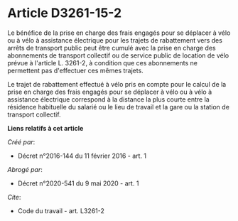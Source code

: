 # Article D3261-15-2

Le bénéfice de la prise en charge des frais engagés pour se déplacer à vélo ou à vélo à assistance électrique pour les
trajets de rabattement vers des arrêts de transport public peut être cumulé avec la prise en charge des abonnements de
transport collectif ou de service public de location de vélo prévue à l'article L. 3261-2, à condition que ces abonnements ne
permettent pas d'effectuer ces mêmes trajets. 

Le trajet de rabattement effectué à vélo pris en compte pour le calcul de la prise en charge des frais engagés pour se
déplacer à vélo ou à vélo à assistance électrique correspond à la distance la plus courte entre la résidence habituelle du
salarié ou le lieu de travail et la gare ou la station de transport collectif.

**Liens relatifs à cet article**

_Créé par_:

  - Décret n°2016-144 du 11 février 2016 - art. 1

_Abrogé par_:

  - Décret n°2020-541 du 9 mai 2020 - art. 1

_Cite_:

  - Code du travail - art. L3261-2
